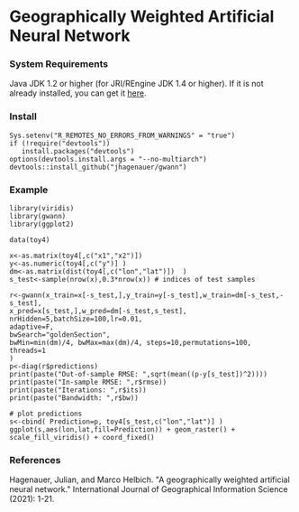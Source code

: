 # Geographically Weighted Artificial Neural Network

### System Requirements

Java JDK 1.2 or higher (for JRI/REngine JDK 1.4 or higher). If it is not already installed, you can get it [here](https://www.oracle.com/java/technologies/javase-downloads.html).

### Install
    Sys.setenv("R_REMOTES_NO_ERRORS_FROM_WARNINGS" = "true")
    if (!require("devtools"))
       install.packages("devtools")
    options(devtools.install.args = "--no-multiarch")
    devtools::install_github("jhagenauer/gwann")
    
### Example

    library(viridis)
    library(gwann)
    library(ggplot2)
    
    data(toy4)
    
    x<-as.matrix(toy4[,c("x1","x2")])
    y<-as.numeric(toy4[,c("y")] )
    dm<-as.matrix(dist(toy4[,c("lon","lat")])  )
    s_test<-sample(nrow(x),0.3*nrow(x)) # indices of test samples
    
    r<-gwann(x_train=x[-s_test,],y_train=y[-s_test],w_train=dm[-s_test,-s_test],
    x_pred=x[s_test,],w_pred=dm[-s_test,s_test],
    nrHidden=5,batchSize=100,lr=0.01,
    adaptive=F,
    bwSearch="goldenSection",
    bwMin=min(dm)/4, bwMax=max(dm)/4, steps=10,permutations=100,
    threads=1
    )
    p<-diag(r$predictions)
    print(paste("Out-of-sample RMSE: ",sqrt(mean((p-y[s_test])^2))))
    print(paste("In-sample RMSE: ",r$rmse))
    print(paste("Iterations: ",r$its))
    print(paste("Bandwidth: ",r$bw))
    
    # plot predictions
    s<-cbind( Prediction=p, toy4[s_test,c("lon","lat")] )
    ggplot(s,aes(lon,lat,fill=Prediction)) + geom_raster() + scale_fill_viridis() + coord_fixed()

### References

Hagenauer, Julian, and Marco Helbich. "A geographically weighted artificial neural network." International Journal of Geographical Information Science (2021): 1-21.
